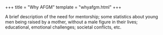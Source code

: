 
+++
title = "Why AFGM"
template = "whyafgm.html"
+++

A brief description of the need for mentorship; some statistics about young men
being raised by a mother, without a male figure in their lives; educational,
emotional challenges; societal conflicts, etc.
